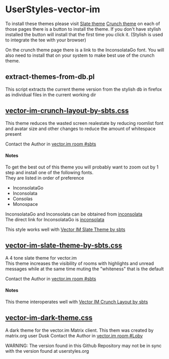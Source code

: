 # UserStyles-vector-im

To install these themes please visit
[Slate theme](https://userstyles.org/styles/126879/vector-im-slate-theme-by-sbts)
[Crunch theme](https://userstyles.org/styles/126880/vector-im-crunch-layout-by-sbts)
on each of those pages there is a button to install the theme.
If you don't have stylish installed the button will install that the first time you click it.
(Stylish is used to integrate the tee with your browser)

On the crunch theme page there is a link to the InconsolataGo font.
You will also need to install that on your system to make best use of the crunch theme.


## extract-themes-from-db.pl
  This script extracts the current theme version from the stylish db in firefox as individual files in the current working dir

## [vector-im-crunch-layout-by-sbts.css](https://userstyles.org/styles/126880/vector-im-crunch-layout-by-sbts)
  This theme reduces the wasted screen realestate by reducing roomlist font and avatar size and other changes to reduce the amount of whitespace present

  Contact the Author in [vector.im room #sbts](https://vector.im/#/room/#sbts:matrix.org)

#### Notes
To get the best out of this theme you will probably want to zoom out by 1 step and install one of the following fonts.<br>
They are listed in order of preference
- InconsolataGo
- Inconsolata
- Consolas
- Monospace

<!-- -->


  InconsolataGo and Inconsolata can be obtained from [inconsolata](http://levien.com/type/myfonts/inconsolata.html)<br>
  The direct link for InconsolataGo is [inconsolata](http://levien.com/type/myfonts/inconsolata)


  This style works well with
  [Vector IM Slate Theme by sbts](https://userstyles.org/styles/126879/vector-im-slate-theme-by-sbts)


## [vector-im-slate-theme-by-sbts.css](https://userstyles.org/styles/126879/vector-im-slate-theme-by-sbts)
  A 4 tone slate theme for vector.im<br>
  This theme increases the visibility of rooms with highlights and unread messages while at the same time muting the "whiteness" that is the default

  Contact the Author in [vector.im room #sbts](https://vector.im/#/room/#sbts:matrix.org)

#### Notes
  This theme interoperates well with
  [Vector IM Crunch Layout by sbts](https://userstyles.org/styles/126880/vector-im-crunch-layout-by-sbts)


## [vector-im-dark-theme.css](https://userstyles.org/styles/124155/vector-im-dark-theme)
  A dark theme for the vector.im Matrix client.
  This them was created by matrix.org user Dusk
  Contact the Author in [vector.im room #Loby](https://vector.im/#/room/#contact:dusky.horse)

  WARNING: The version found in this Github Repository may not be in sync with the version found at userstyles.org
